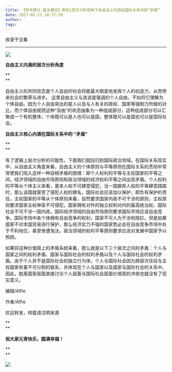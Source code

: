 ```yaml
---
title: 【学术探讨-国关理论】原创|层次分析视角下自由主义内涵在国际关系中的“矛盾”
date: 2017-02-11 18:37:29
author: 
tags: 
---
```



收录于合集

****

![](/images/4492/2.gif)

  

**自由主义内涵的层次分析角度**

 **  
**

自由主义的共同信念是个人自由的社会将能最大限度地发挥个人的创造力，从而带来社会的繁荣与进步。
这里自由主义与其说是强调的个人自由，不如将它理解为个体自由。因为个人自由突出的是人以及与人有关的政权、国家等强制力所做的对比，而个体自由就把这种“自由”的状态抽象为一种组成部分，这种组成部分可以汇聚成一个有机整体，个体既可以是人也可以是国，整体既可以是国也可以是国际社会。

  

 **自由主义核心内涵在国际关系中的 “矛盾”**

 **  
**

有了逻辑上层次分析的可能性，下面我们就回归到国际政治领域。在国际关系现实中，从自由主义角度来看，自由主义的个体原则与平等原则在国际关系的贯彻中常常使我们陷入这样一种自相矛盾的困境：即个人权利的平等与主权国家的平等之间，经济领域的自由市场原则和政治领域的经济权利平等之间出现矛盾。个人权利的平等从个体主义来看，基本人权不可肆意侵犯，当一国摒弃人权的平等肆意践踏时，那么该国就蒙受了侵犯人权的罪名，国际社会应该加以保护，即负有保护的责任。主权国家的平等从个体原则来看，自然要求国家内政不可干涉的原则，主权原则要求国家主权神圣不可侵犯，国家拥有对外的独立权和对内的最高统治权，国际社会不可干涉一国内政。国际经济领域的自由市场原则要求国际市场应该自由竞争，国际市场中各个体拥有自由竞争的权利，国家不可人为干涉和阻拦。但是如果国家不对本国贸易进行保护，那么经济实力不强的国家势必会在自由竞争市场中处于不利地位，甚至惨遭淘汰。政治领域的权利平等原则要求应该对发展中国家予以照顾。

如果将这种价值观上的矛盾系统来看，那么就是以下三个层次之间的矛盾：个人与国家之间的权利矛盾、国家与国际社会的权利矛盾以及个人与国际社会的权利矛盾。由于个人并不是国际社会的独立行为体，个人与国际社会因为跨层次往往与主权国家有着不可分割的联系，并体现在个人与国家以及国家与国际社会的关系中。因此，脱离国家层面直接讨论个人层面与国际社会层面价值观的冲突也就没有了现实意义。

  

编辑/Alfie

作者/Alfie

欢迎转发，转载请注明来源  

 **  
**

 **祝大家元宵快乐，圆满幸福！**

 **  
**

![](/images/4492/3.gif)

  

  

